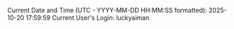 Current Date and Time (UTC - YYYY-MM-DD HH:MM:SS formatted): 2025-10-20 17:59:59
Current User's Login: luckyaiman
